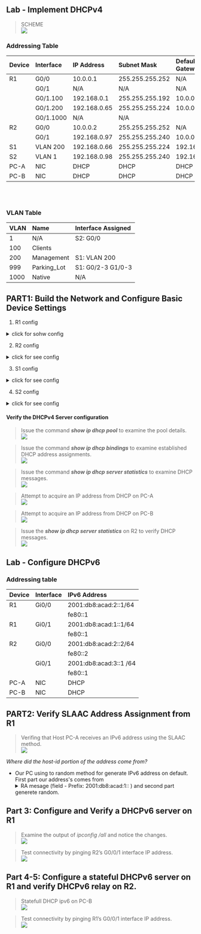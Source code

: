 ## Lab - Implement DHCPv4<br>

>SCHEME<br>
![](EVE-SchemeDHCPv4.png)

### Addressing Table<br>

|Device|Interface|IP Address|Subnet Mask|Default Gateway|
|:-|:-|:-|:-|:-|
|R1|G0/0|10.0.0.1|255.255.255.252|N/A|
||G0/1|N/A|N/A|N/A|
||G0/1.100|192.168.0.1|255.255.255.192|10.0.0.2|
||G0/1.200|192.168.0.65|255.255.255.224|10.0.0.2|
||G0/1.1000|N/A|N/A||
|R2|G0/0|10.0.0.2|255.255.255.252|N/A|
||G0/1|192.168.0.97|255.255.255.240|10.0.0.1|
|S1|VLAN 200|192.168.0.66|255.255.255.224|192.168.0.65|
|S2|VLAN 1|192.168.0.98|255.255.255.240|192.168.0.97|
|PC-A|NIC|DHCP|DHCP|DHCP|
|PC-B|NIC|DHCP|DHCP|DHCP|

<br>
<br>

### VLAN Table<br>

|VLAN|Name|Interface Assigned|
|:-|:-|:-|
|1|N/A|S2: G0/0|
|100|Clients||S1: G0/0|	
|200|Management|S1: VLAN 200|
|999|Parking_Lot|S1: G0/2-3 G1/0-3|
|1000|Native|N/A|


## PART1: Build the Network and Configure Basic Device Settings<br>

1. R1 config
<details>
  <summary>click for sohw config</summary>
Building configuration...<br>
!<br>
ip dhcp excluded-address 192.168.0.1 192.168.0.5<br>
ip dhcp excluded-address 192.168.0.97 192.168.0.101<br>
!<br>
ip dhcp pool Subnet_A<br>
 network 192.168.0.0 255.255.255.192<br>
 default-router 192.168.0.1 <br>
 domain-name ccna-lab.com<br>
 dns-server 8.8.8.8 <br>
 lease 2 12 30<br>
!<br>
ip dhcp pool R2_Client_LAN<br>
 network 192.168.0.96 255.255.255.240<br>
 default-router 192.168.0.97 <br>
 domain-name ccna-lab.com<br>
 lease 2 12 30<br>
!<br>
no ip domain lookup<br>
ip cef<br>
ipv6 unicast-routing<br>
ipv6 cef<br>
!<br>
interface GigabitEthernet0/0<br>
 ip address 10.0.0.1 255.255.255.252<br>
 duplex auto<br>
 speed auto<br>
 media-type rj45<br>
 ipv6 address FE80::1 link-local<br>
 ipv6 address 2001:DB8:ACAD:2::1/64<br>
!<br>
interface GigabitEthernet0/1<br>
 no ip address<br>
 duplex auto<br>
 speed auto<br>
 media-type rj45<br>
!         <br>
interface GigabitEthernet0/1.100<br>
 description for_Clients_dhcp<br>
 encapsulation dot1Q 100<br>
 ip address 192.168.0.1 255.255.255.192<br>
 ip virtual-reassembly in<br>
 ipv6 address FE80::1 link-local<br>
 ipv6 address 2001:DB8:ACAD:1::1/64<br>
!<br>
interface GigabitEthernet0/1.200<br>
 description for_Management<br>
 encapsulation dot1Q 200<br>
 ip address 192.168.0.65 255.255.255.224<br>
!<br>
interface GigabitEthernet0/1.1000<br>
 description Native<br>
 encapsulation dot1Q 1000 native<br>
!<br>
ip route 0.0.0.0 0.0.0.0 10.0.0.2<br>
!<br>
ipv6 route ::/0 2001:DB8:ACAD:2::2<br>
ipv6 ioam timestamp<br>
!<br>
access-list 1 permit 192.168.0.0 0.0.0.63<br>
</details>

2. R2 config
<details>
  <summary>click for see config</summary>
ipv6 unicast-routing<br>
ipv6 cef<br>
!<br>
interface GigabitEthernet0/0<br>
 ip address 10.0.0.2 255.255.255.252<br>
 duplex auto<br>
 speed auto<br>
 media-type rj45<br>
 ipv6 address FE80::2 link-local<br>
 ipv6 address 2001:DB8:ACAD:2::2/64<br>
!<br>
interface GigabitEthernet0/1<br>
 description for_Clients<br>
 ip address 192.168.0.97 255.255.255.240<br>
 ip helper-address 10.0.0.1<br>
 duplex auto<br>
 speed auto<br>
 media-type rj45<br>
 ipv6 address FE80::1 link-local<br>
 ipv6 address 2001:DB8:ACAD:3::1/64<br>
!<br>
ip route 0.0.0.0 0.0.0.0 10.0.0.1<br>
!<br>
ipv6 route ::/0 2001:DB8:ACAD:2::1<br>
ipv6 ioam timestamp<br>
end<br>
</details>

3. S1 config
<details>
  <summary>click for see config</summary>
hostname S1<br>
!<br>
interface GigabitEthernet0/0<br>
 switchport access vlan 100<br>
 switchport mode access<br>
 negotiation auto<br>
!<br>
interface GigabitEthernet0/1<br>
 switchport trunk allowed vlan 100,200,1000<br>
 switchport trunk encapsulation dot1q<br>
 switchport trunk native vlan 1000<br>
 switchport mode trunk<br>
 negotiation auto<br>
!<br>
interface GigabitEthernet0/2<br>
 switchport access vlan 999<br>
 switchport mode access<br>
 shutdown<br>
 negotiation auto         <br>
!<br>
interface Vlan200<br>
 ip address 192.168.0.66 255.255.255.224<br>
!<br>
ip route 0.0.0.0 0.0.0.0 192.168.0.65<br>
</details>

4. S2 config
<details>
  <summary>click for see config</summary>
hostname S2<br>
!<br>
interface Vlan1<br>
 ip address 192.168.0.98 255.255.255.240<br>
!<br>
ip route 0.0.0.0 0.0.0.0 192.168.0.97<br>
</details>

#### Verify the DHCPv4 Server configuration<br>

>Issue the command ***show ip dhcp pool*** to examine the pool details.<br>
![](show_ip_dhcp_pool.png)<br>

>Issue the command ***show ip dhcp bindings*** to examine established DHCP address assignments.<br>
![](show_ip_dhcp_bindings.png)<br>

>Issue the command ***show ip dhcp server statistics*** to examine DHCP messages.<br>
![](ip_dhcp_server_statistics.png)<br>

>Attempt to acquire an IP address from DHCP on PC-A<br>
![](ping_R1.png)<br>

>Attempt to acquire an IP address from DHCP on PC-B<br>
![](ping_R1_from_PC-B.png)<br>

>Issue the ***show ip dhcp server statistics*** on R2 to verify DHCP messages.<br>
![](show_ip_dhcp_server_statistics_R2.png)<br>

## Lab - Configure DHCPv6

### Addressing table

|Device|Interface|IPv6 Address|
|:-|:-|:-|
|R1|Gi0/0|2001:db8:acad:2::1/64|
|||fe80::1|
|R1|Gi0/1|2001:db8:acad:1::1/64|
|||fe80::1|
|R2|Gi0/0|2001:db8:acad:2::2/64|
|||fe80::2|
||Gi0/1|2001:db8:acad:3::1 /64|
|||fe80::1|
|PC-A|NIC|DHCP|
|PC-B|NIC|DHCP|

## PART2: Verify SLAAC Address Assignment from R1

>Verifing that Host PC-A receives an IPv6 address using the SLAAC method.<br>
![](ipconfig_PC-A.png)<br>

*Where did the host-id portion of the address come from?*<br>
 - Our PC using to random method for generate IPv6 address on default.<br>
First part our address's  comes from <details> <summary>RA mesage (field - Prefix: 2001:db8:acad:1:: ) and second part generete random.</summary> 
Frame 166: 118 bytes on wire (944 bits), 118 bytes captured (944 bits) on interface -, id 0<br>
Ethernet II, Src: 50:00:00:04:00:01 (50:00:00:04:00:01), Dst: IPv6mcast_01 (33:33:00:00:00:01)<br>
Internet Protocol Version 6, Src: fe80::1, Dst: ff02::1<br>
Internet Control Message Protocol v6<br>
    Type: Router Advertisement (134)<br>
    Code: 0<br>
    Checksum: 0xf336 [correct]<br>
    [Checksum Status: Good]<br>
    Cur hop limit: 64<br>
    Flags: 0x00, Prf (Default Router Preference): Medium<br>
    Router lifetime (s): 1800<br>
    Reachable time (ms): 0<br>
    Retrans timer (ms): 0<br>
    ICMPv6 Option (Source link-layer address : 50:00:00:04:00:01)<br>
        Type: Source link-layer address (1)<br>
        Length: 1 (8 bytes)<br>
        Link-layer address: 50:00:00:04:00:01 (50:00:00:04:00:01)<br>
    ICMPv6 Option (MTU : 1500)<br>
        Type: MTU (5)<br>
        Length: 1 (8 bytes)<br>
        Reserved<br>
        MTU: 1500<br>
    ICMPv6 Option (Prefix information : 2001:db8:acad:1::/64)<br>
        Type: Prefix information (3)<br>
        Length: 4 (32 bytes)<br>
        Prefix Length: 64<br>
        Flag: 0xc0, On-link flag(L), Autonomous address-configuration flag(A)<br>
            1... .... = On-link flag(L): Set<br>
            .1.. .... = Autonomous address-configuration flag(A): Set<br>
            ..0. .... = Router address flag(R): Not set<br>
            ...0 0000 = Reserved: 0<br>
        Valid Lifetime: 2592000<br>
        Preferred Lifetime: 604800<br>
        Reserved<br>
        Prefix: 2001:db8:acad:1:: <br>
</details>

## Part 3: Configure and Verify a DHCPv6 server on R1<br>

>Examine the output of *ipconfig /all* and notice the changes.<br>
![](PC-A_DHCPv6.png)<rb>

>Test connectivity by pinging R2’s G0/0/1 interface IP address.<br>
![](pinging_R2.png)<br>

## Part 4-5: Configure a stateful DHCPv6 server on R1 and verify DHCPv6 relay on R2.<br>

>Statefull DHCP ipv6 on PC-B<br>
![](statfull-PC-B.png)

>Test connectivity by pinging R1’s G0/0/1 interface IP address.<br>
![](ping-R1.png)<br>
